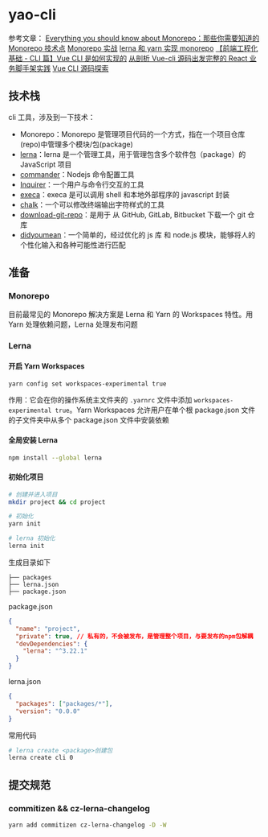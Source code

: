 # yao-cli

参考文章：
[Everything you should know about Monorepo：那些你需要知道的 Monorepo 技术点](https://juejin.cn/post/6844904150770122759)
[Monorepo 实战](https://juejin.cn/post/6866748110644822023)
[lerna 和 yarn 实现 monorepo](https://juejin.cn/post/6855129007185362952)
[【前端工程化基础 - CLI 篇】Vue CLI 是如何实现的](https://juejin.cn/post/6916303253487484942)
[从剖析 Vue-cli 源码出发完整的 React 业务脚手架实践](https://juejin.im/post/6844904131266625549)
[Vue CLI 源码探索](https://juejin.cn/post/6844904154360446983)

## 技术栈

cli 工具，涉及到一下技术：

- Monorepo：Monorepo 是管理项目代码的一个方式，指在一个项目仓库(repo)中管理多个模块/包(package)
- [lerna](https://github.com/lerna/lerna)：lerna 是一个管理工具，用于管理包含多个软件包（package）的 JavaScript 项目
- [commander](https://github.com/tj/commander.js)：Nodejs 命令配置工具
- [Inquirer](https://github.com/SBoudrias/Inquirer.js)：一个用户与命令行交互的工具
- [execa](https://github.com/sindresorhus/execa)：execa 是可以调用 shell 和本地外部程序的 javascript 封装
- [chalk](https://github.com/chalk/chalk)：一个可以修改终端输出字符样式的工具
- [download-git-repo](https://gitlab.com/flippidippi/download-git-repo#readme)：是用于 从 GitHub, GitLab, Bitbucket 下载一个 git 仓库
- [didyoumean](https://github.com/dcporter/didyoumean.js)：一个简单的，经过优化的 js 库 和 node.js 模块，能够将人的个性化输入和各种可能性进行匹配

## 准备

### Monorepo

目前最常见的 Monorepo 解决方案是 Lerna 和 Yarn 的 Workspaces 特性。用 Yarn 处理依赖问题，Lerna 处理发布问题

### Lerna

#### 开启 Yarn Workspaces

```sh
yarn config set workspaces-experimental true
```

作用：它会在你的操作系统主文件夹的 `.yarnrc` 文件中添加 `workspaces-experimental true`。Yarn Workspaces 允许用户在单个根 package.json 文件的子文件夹中从多个 package.json 文件中安装依赖

#### 全局安装 Lerna

```sh
npm install --global lerna
```

#### 初始化项目

```sh
# 创建并进入项目
mkdir project && cd project

# 初始化
yarn init

# lerna 初始化
lerna init
```

生成目录如下

```
├── packages
├── lerna.json
├── package.json
```

package.json

```json
{
  "name": "project",
  "private": true, // 私有的，不会被发布，是管理整个项目，与要发布的npm包解耦
  "devDependencies": {
    "lerna": "^3.22.1"
  }
}
```

lerna.json

```json
{
  "packages": ["packages/*"],
  "version": "0.0.0"
}
```

常用代码

```sh
# lerna create <package>创建包
lerna create cli 0
```

## 提交规范

### commitizen && cz-lerna-changelog

```sh
yarn add commitizen cz-lerna-changelog -D -W
```
